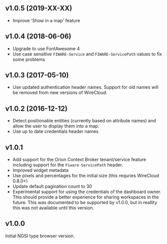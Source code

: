 ## v1.0.5 (2019-XX-XX)

- Improve 'Show in a map' feature


## v1.0.4 (2018-06-06)

- Upgrade to use FontAwesome 4
- Use case sensitive `FIWARE-Service` and `FIWARE-ServicePath` values to fix
  some problems


## v1.0.3 (2017-05-10)

- Use updated authentication header names. Support for old names will be removed
  from new versions of WireCloud.

## v1.0.2 (2016-12-12)

- Detect positionable entities (currently based on attribute names) and allow
  the user to display them into a map.
- Use up to date credentials header names


## v1.0.1

- Add support for the Orion Context Broker tenant/service feature including
  support for the `Fiware-ServicePath` header.
- Improved widget metadata
- Use pixels and percentages for the initial size (this requries WireCloud 0.8.0+)
- Update default pagination count to 30
- Experimental support for using the credentials of the dashboard owner. This
  should provide a better experience for sharing workspaces in the future. This
  was documented to be supported by v1.0.0, but in reallity this was not
  available until this version.


## v1.0.0

Initial NGSI type browser version.
